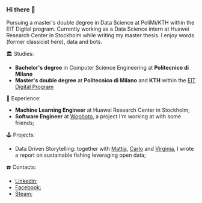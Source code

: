 ### Hi there 👋

Pursuing a master's double degree in Data Science at PoliMi/KTH within the EIT Digital program. Currently working as a Data Science intern at Huawei Research Center in Stockholm while writing my master thesis. I enjoy words (former classicist here), data and bots.

🏛️ Studies:
- **Bachelor's degree** in Computer Science Engineering at **Politecnico di Milano**
- **Master's double degree** at **Politecnico di Milano** and **KTH** within the [EIT Digital Program](https://masterschool.eitdigital.eu/)

🧩 Experience:
- **Machine Learning Engineer** at Huawei Research Center in Stockholm;
- **Software Engineer** at [Wophoto](https://wophoto.it/), a project I'm working at with some friends;

🕹️ Projects:
- Data Driven Storytelling: together with [Mattia](https://github.com/mattiasu96), [Carlo](https://github.com/carlovitellio) and [Virginia](https://github.com/VirginiaMigliorini), I wrote a report on sustainable fishing leveraging open data;

☎️ Contacts:
- [Linkedin](https://www.linkedin.com/in/matteo-ferrini/);
- [Facebook](https://www.facebook.com/matteo.ferrini.9);
- [Steam](https://steamcommunity.com/id/zapatone17);

<!--
**Zatfer17/Zatfer17** is a ✨ _special_ ✨ repository because its `README.md` (this file) appears on your GitHub profile.

Here are some ideas to get you started:

- 🔭 I’m currently working on ...
- 🌱 I’m currently learning ...
- 👯 I’m looking to collaborate on ...
- 🤔 I’m looking for help with ...
- 💬 Ask me about ...
- 📫 How to reach me: ...
- 😄 Pronouns: ...
- ⚡ Fun fact: ...
-->
